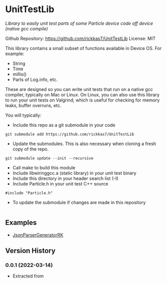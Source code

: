 # UnitTestLib
*Library to easily unit test parts of some Particle device code off device (native gcc compile)*


Github Repository: https://github.com/rickkas7/UnitTestLib
License: MIT

This library contains a small subset of functions available in Device OS. For example:

- String
- Time
- millis()
- Parts of Log.info, etc.

These are designed so you can write unit tests that run on a native gcc compiler, typically on Mac or Linux. On Linux, you can also use this library to run your unit tests on Valgrind, which is useful for checking for memory leaks, buffer overruns, etc.

You will typically:

- Include this repo as a git submodule in your code

```
git submodule add https://github.com/rickkas7/UnitTestLib
```

- Update the submodules. This is also necessary when cloning a fresh copy of the repo.

```
git submodule update --init --recursive
```

- Call make to build this module
- Include libwiringgcc.a (static library) in your unit test binary
- Include this directory in your header search list (-I)
- Include Particle.h in your unit test C++ source

```
#include "Particle.h"
```

- To update the submodule if changes are made in this repository

```
```

## Examples

- [JsonParserGeneratorRK](https://github.com/rickkas7/JsonParserGeneratorRK)

## Version History

### 0.0.1 (2022-03-14)

- Extracted from 

